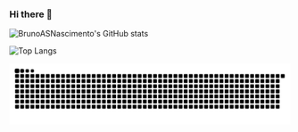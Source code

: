 ### Hi there 👋

![BrunoASNascimento's GitHub stats](https://github-readme-stats.vercel.app/api?username=BrunoASNascimento&show_icons=true&theme=react)

<!-- ![Top Langs](https://github-readme-stats.vercel.app/api/top-langs/?username=BrunoASNascimento&layout=compact) -->

![Top Langs](https://wakatime.com/share/@BrunoASNascimento/fd69e693-62d5-4391-aa71-dd0583fd7c5e.svg)

![Snake animation](https://github.com/BrunoASNascimento/BrunoASNascimento/blob/output/github-contribution-grid-snake.svg)

<!--
**BrunoASNascimento/BrunoASNascimento** is a ✨ _special_ ✨ repository because its `README.md` (this file) appears on your GitHub profile.

Here are some ideas to get you started:

- 🔭 I’m currently working on ...
- 🌱 I’m currently learning ...
- 👯 I’m looking to collaborate on ...
- 🤔 I’m looking for help with ...
- 💬 Ask me about ...
- 📫 How to reach me: ...
- 😄 Pronouns: ...
- ⚡ Fun fact: ...
-->
